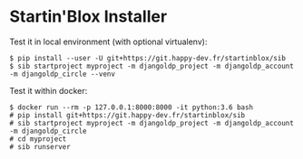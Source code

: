 # Startin'Blox Installer

Test it in local environment (with optional virtualenv):
```
$ pip install --user -U git+https://git.happy-dev.fr/startinblox/sib
$ sib startproject myproject -m djangoldp_project -m djangoldp_account -m djangoldp_circle --venv
```

Test it within docker:
```
$ docker run --rm -p 127.0.0.1:8000:8000 -it python:3.6 bash
# pip install git+https://git.happy-dev.fr/startinblox/sib
# sib startproject myproject -m djangoldp_project -m djangoldp_account -m djangoldp_circle
# cd myproject
# sib runserver
```
